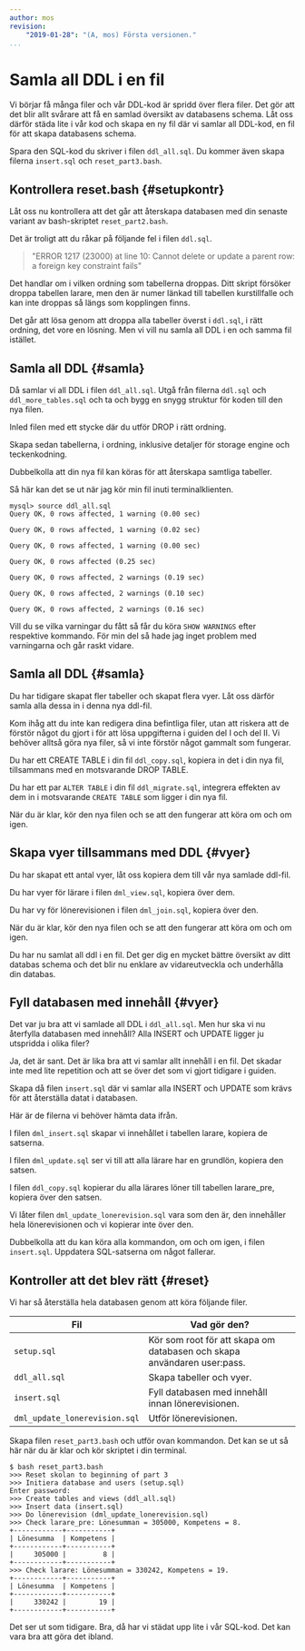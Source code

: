 ```yaml
---
author: mos
revision:
    "2019-01-28": "(A, mos) Första versionen."
...
```

Samla all DDL i en fil
==================================

Vi börjar få många filer och vår DDL-kod är spridd över flera filer. Det gör att det blir allt svårare att få en samlad översikt av databasens schema. Låt oss därför städa lite i vår kod och skapa en ny fil där vi samlar all DDL-kod, en fil för att skapa databasens schema.

Spara den SQL-kod du skriver i filen `ddl_all.sql`. Du kommer även skapa filerna `insert.sql` och `reset_part3.bash`.



Kontrollera reset.bash {#setupkontr}
----------------------------------

Låt oss nu kontrollera att det går att återskapa databasen med din senaste variant av bash-skriptet `reset_part2.bash`.

Det är troligt att du råkar på följande fel i filen `ddl.sql`.

> "ERROR 1217 (23000) at line 10: Cannot delete or update a parent row: a foreign key constraint fails"

Det handlar om i vilken ordning som tabellerna droppas. Ditt skript försöker droppa tabellen larare, men den är numer länkad till tabellen kurstillfalle och kan inte droppas så längs som kopplingen finns.

Det går att lösa genom att droppa alla tabeller överst i `ddl.sql`, i rätt ordning, det vore en lösning. Men vi vill nu samla all DDL i en och samma fil istället.



Samla all DDL {#samla}
----------------------------------

Då samlar vi all DDL i filen `ddl_all.sql`. Utgå från filerna `ddl.sql` och `ddl_more_tables.sql` och ta och bygg en snygg struktur för koden till den nya filen.

Inled filen med ett stycke där du utför DROP i rätt ordning.

Skapa sedan tabellerna, i ordning, inklusive detaljer för storage engine och teckenkodning.

Dubbelkolla att din nya fil kan köras för att återskapa samtliga tabeller.

Så här kan det se ut när jag kör min fil inuti terminalklienten.

```text
mysql> source ddl_all.sql
Query OK, 0 rows affected, 1 warning (0.00 sec)

Query OK, 0 rows affected, 1 warning (0.02 sec)

Query OK, 0 rows affected, 1 warning (0.00 sec)

Query OK, 0 rows affected (0.25 sec)

Query OK, 0 rows affected, 2 warnings (0.19 sec)

Query OK, 0 rows affected, 2 warnings (0.10 sec)

Query OK, 0 rows affected, 2 warnings (0.16 sec)
```

Vill du se vilka varningar du fått så får du köra `SHOW WARNINGS` efter respektive kommando. För min del så hade jag inget problem med varningarna och går raskt vidare.



Samla all DDL {#samla}
----------------------------------

Du har tidigare skapat fler tabeller och skapat flera vyer. Låt oss därför samla alla dessa in i denna nya ddl-fil.

Kom ihåg att du inte kan redigera dina befintliga filer, utan att riskera att de förstör något du gjort i för att lösa uppgifterna i guiden del I och del II. Vi behöver alltså göra nya filer, så vi inte förstör något gammalt som fungerar.

Du har ett CREATE TABLE i din fil `ddl_copy.sql`, kopiera in det i din nya fil, tillsammans med en motsvarande DROP TABLE.

Du har ett par `ALTER TABLE` i din fil `ddl_migrate.sql`, integrera effekten av dem in i motsvarande `CREATE TABLE` som ligger i din nya fil.

När du är klar, kör den nya filen och se att den fungerar att köra om och om igen.



Skapa vyer tillsammans med DDL {#vyer}
----------------------------------

Du har skapat ett antal vyer, låt oss kopiera dem till vår nya samlade ddl-fil.

Du har vyer för lärare i filen `dml_view.sql`, kopiera över dem.

Du har vy för lönerevisionen i filen `dml_join.sql`, kopiera över den.

När du är klar, kör den nya filen och se att den fungerar att köra om och om igen.

Du har nu samlat all ddl i en fil. Det ger dig en mycket bättre översikt av ditt databas schema och det blir nu enklare av vidareutveckla och underhålla din databas.



Fyll databasen med innehåll {#vyer}
----------------------------------

Det var ju bra att vi samlade all DDL i `ddl_all.sql`. Men hur ska vi nu återfylla databasen med innehåll? Alla INSERT och UPDATE ligger ju utspridda i olika filer?

Ja, det är sant. Det är lika bra att vi samlar allt innehåll i en fil. Det skadar inte med lite repetition och att se över det som vi gjort tidigare i guiden.

Skapa då filen `insert.sql` där vi samlar alla INSERT och UPDATE som krävs för att återställa datat i databasen.

Här är de filerna vi behöver hämta data ifrån.

I filen `dml_insert.sql` skapar vi innehållet i tabellen larare, kopiera de satserna.

I filen `dml_update.sql` ser vi till att alla lärare har en grundlön, kopiera den satsen.

I filen `ddl_copy.sql` kopierar du alla lärares löner till tabellen larare_pre, kopiera över den satsen.

Vi låter filen `dml_update_lonerevision.sql` vara som den är, den innehåller hela lönerevisionen och vi kopierar inte över den.

Dubbelkolla att du kan köra alla kommandon, om och om igen, i filen `insert.sql`. Uppdatera SQL-satserna om något fallerar.



Kontroller att det blev rätt {#reset}
----------------------------------

Vi har så återställa hela databasen genom att köra följande filer.

| Fil               | Vad gör den?         |
|-------------------|----------------------|
| `setup.sql`       | Kör som root för att skapa om databasen och skapa användaren user:pass. |
| `ddl_all.sql`     | Skapa tabeller och vyer. |
| `insert.sql`      | Fyll databasen med innehåll innan lönerevisionen. | 
| `dml_update_lonerevision.sql`  | Utför lönerevisionen. |

Skapa filen `reset_part3.bash` och utför ovan kommandon. Det kan se ut så här när du är klar och kör skriptet i din terminal.

```text
$ bash reset_part3.bash 
>>> Reset skolan to beginning of part 3
>>> Initiera database and users (setup.sql)
Enter password: 
>>> Create tables and views (ddl_all.sql)
>>> Insert data (insert.sql)
>>> Do lönerevision (dml_update_lonerevision.sql)
>>> Check larare_pre: Lönesumman = 305000, Kompetens = 8.
+------------+-----------+
| Lönesumma  | Kompetens |
+------------+-----------+
|     305000 |         8 |
+------------+-----------+
>>> Check larare: Lönesumman = 330242, Kompetens = 19.
+------------+-----------+
| Lönesumma  | Kompetens |
+------------+-----------+
|     330242 |        19 |
+------------+-----------+
```

Det ser ut som tidigare. Bra, då har vi städat upp lite i vår SQL-kod. Det kan vara bra att göra det ibland.
